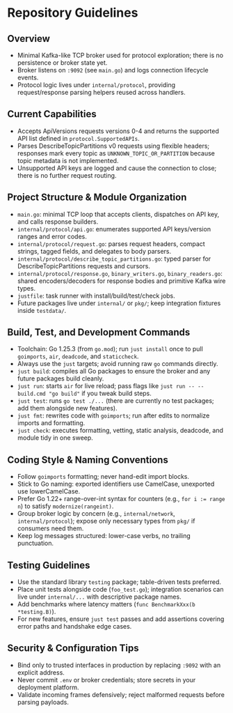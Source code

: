 # Repository Guidelines

## Overview
- Minimal Kafka-like TCP broker used for protocol exploration; there is no persistence or broker state yet.
- Broker listens on `:9092` (see `main.go`) and logs connection lifecycle events.
- Protocol logic lives under `internal/protocol`, providing request/response parsing helpers reused across handlers.

## Current Capabilities
- Accepts ApiVersions requests versions 0-4 and returns the supported API list defined in `protocol.SupportedAPIs`.
- Parses DescribeTopicPartitions v0 requests using flexible headers; responses mark every topic as `UNKNOWN_TOPIC_OR_PARTITION` because topic metadata is not implemented.
- Unsupported API keys are logged and cause the connection to close; there is no further request routing.

## Project Structure & Module Organization
- `main.go`: minimal TCP loop that accepts clients, dispatches on API key, and calls response builders.
- `internal/protocol/api.go`: enumerates supported API keys/version ranges and error codes.
- `internal/protocol/request.go`: parses request headers, compact strings, tagged fields, and delegates to body parsers.
- `internal/protocol/describe_topic_partitions.go`: typed parser for DescribeTopicPartitions requests and cursors.
- `internal/protocol/response.go`, `binary_writers.go`, `binary_readers.go`: shared encoders/decoders for response bodies and primitive Kafka wire types.
- `justfile`: task runner with install/build/test/check jobs.
- Future packages live under `internal/` or `pkg/`; keep integration fixtures inside `testdata/`.

## Build, Test, and Development Commands
- Toolchain: Go 1.25.3 (from `go.mod`); run `just install` once to pull `goimports`, `air`, `deadcode`, and `staticcheck`.
- Always use the `just` targets; avoid running raw `go` commands directly.
- `just build`: compiles all Go packages to ensure the broker and any future packages build cleanly.
- `just run`: starts `air` for live reload; pass flags like ``just run -- --build.cmd "go build"`` if you tweak build steps.
- `just test`: runs `go test ./...` (there are currently no test packages; add them alongside new features).
- `just fmt`: rewrites code with `goimports`; run after edits to normalize imports and formatting.
- `just check`: executes formatting, vetting, static analysis, deadcode, and module tidy in one sweep.

## Coding Style & Naming Conventions
- Follow `goimports` formatting; never hand-edit import blocks.
- Stick to Go naming: exported identifiers use CamelCase, unexported use lowerCamelCase.
- Prefer Go 1.22+ range-over-int syntax for counters (e.g., `for i := range n`) to satisfy `modernize(rangeint)`.
- Group broker logic by concern (e.g., `internal/network`, `internal/protocol`); expose only necessary types from `pkg/` if consumers need them.
- Keep log messages structured: lower-case verbs, no trailing punctuation.

## Testing Guidelines
- Use the standard library `testing` package; table-driven tests preferred.
- Place unit tests alongside code (`foo_test.go`); integration scenarios can live under `internal/...` with descriptive package names.
- Add benchmarks where latency matters (`func BenchmarkXxx(b *testing.B)`).
- For new features, ensure `just test` passes and add assertions covering error paths and handshake edge cases.

## Security & Configuration Tips
- Bind only to trusted interfaces in production by replacing `:9092` with an explicit address.
- Never commit `.env` or broker credentials; store secrets in your deployment platform.
- Validate incoming frames defensively; reject malformed requests before parsing payloads.
